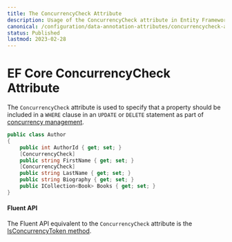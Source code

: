 ```yaml
---
title: The ConcurrencyCheck Attribute
description: Usage of the ConcurrencyCheck attribute in Entity Framework Core
canonical: /configuration/data-annotation-attributes/concurrencycheck-attribute
status: Published
lastmod: 2023-02-28
---
```


# EF Core ConcurrencyCheck Attribute

The `ConcurrencyCheck` attribute is used to specify that a property should be included in a `WHERE` clause in an `UPDATE` or `DELETE` statement as part of [concurrency management](/concurrency).

```csharp
public class Author
{
    public int AuthorId { get; set; }
    [ConcurrencyCheck]
    public string FirstName { get; set; }
    [ConcurrencyCheck]
    public string LastName { get; set; }
    public string Biography { get; set; }
    public ICollection<Book> Books { get; set; }
}
```
#### Fluent API
The Fluent API equivalent to the `ConcurrencyCheck` attribute is the [IsConcurrencyToken method](/configuration/fluent-api/isconcurrencytoken-method).

